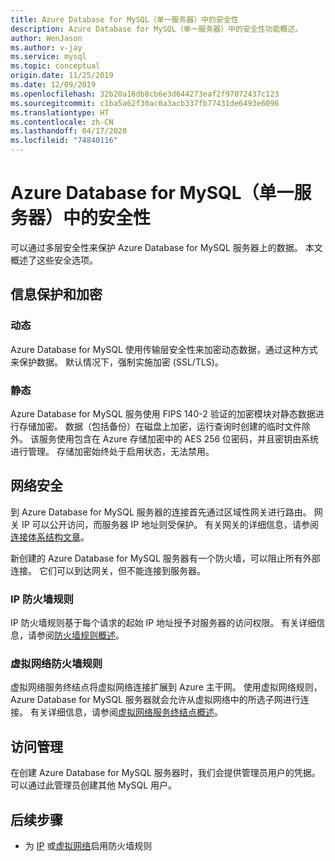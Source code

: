 ```yaml
---
title: Azure Database for MySQL（单一服务器）中的安全性
description: Azure Database for MySQL（单一服务器）中的安全性功能概述。
author: WenJason
ms.author: v-jay
ms.service: mysql
ms.topic: conceptual
origin.date: 11/25/2019
ms.date: 12/09/2019
ms.openlocfilehash: 32b20a16db8cb6e3d644273eaf2f97072437c123
ms.sourcegitcommit: c1ba5a62f30ac0a3acb337fb77431de6493e6096
ms.translationtype: HT
ms.contentlocale: zh-CN
ms.lasthandoff: 04/17/2020
ms.locfileid: "74840116"
---
```

# <a name="security-in-azure-database-for-mysql---single-server"></a>Azure Database for MySQL（单一服务器）中的安全性

可以通过多层安全性来保护 Azure Database for MySQL 服务器上的数据。 本文概述了这些安全选项。

## <a name="information-protection-and-encryption"></a>信息保护和加密

### <a name="in-transit"></a>动态
Azure Database for MySQL 使用传输层安全性来加密动态数据，通过这种方式来保护数据。 默认情况下，强制实施加密 (SSL/TLS)。

### <a name="at-rest"></a>静态
Azure Database for MySQL 服务使用 FIPS 140-2 验证的加密模块对静态数据进行存储加密。 数据（包括备份）在磁盘上加密，运行查询时创建的临时文件除外。 该服务使用包含在 Azure 存储加密中的 AES 256 位密码，并且密钥由系统进行管理。 存储加密始终处于启用状态，无法禁用。


## <a name="network-security"></a>网络安全
到 Azure Database for MySQL 服务器的连接首先通过区域性网关进行路由。 网关 IP 可以公开访问，而服务器 IP 地址则受保护。 有关网关的详细信息，请参阅[连接体系结构文章](concepts-connectivity-architecture.md)。  

新创建的 Azure Database for MySQL 服务器有一个防火墙，可以阻止所有外部连接。 它们可以到达网关，但不能连接到服务器。 

### <a name="ip-firewall-rules"></a>IP 防火墙规则
IP 防火墙规则基于每个请求的起始 IP 地址授予对服务器的访问权限。 有关详细信息，请参阅[防火墙规则概述](concepts-firewall-rules.md)。

### <a name="virtual-network-firewall-rules"></a>虚拟网络防火墙规则
虚拟网络服务终结点将虚拟网络连接扩展到 Azure 主干网。 使用虚拟网络规则，Azure Database for MySQL 服务器就会允许从虚拟网络中的所选子网进行连接。 有关详细信息，请参阅[虚拟网络服务终结点概述](concepts-data-access-and-security-vnet.md)。


## <a name="access-management"></a>访问管理

在创建 Azure Database for MySQL 服务器时，我们会提供管理员用户的凭据。 可以通过此管理员创建其他 MySQL 用户。


## <a name="next-steps"></a>后续步骤
- 为 [IP](concepts-firewall-rules.md) 或[虚拟网络](concepts-data-access-and-security-vnet.md)启用防火墙规则